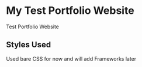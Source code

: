 
# My Test Portfolio Website

Test Portfolio Website

## Styles Used

Used bare CSS for now and will add Frameworks later
